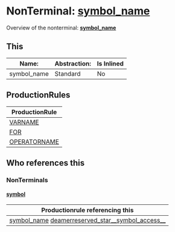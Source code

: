 # NonTerminal: **[symbol_name](./symbol_name.md)**

Overview of the nonterminal: **[symbol_name](./symbol_name.md)**



## This

| Name:                | Abstraction:    | Is Inlined |
| -------------------- | --------------- | ---------- |
| symbol_name | Standard | No |



## ProductionRules

| ProductionRule |
| ---- |
| [VARNAME](./../Lexicon/VARNAME.md)  |
| [FOR](./../Lexicon/FOR.md)  |
| [OPERATORNAME](./../Lexicon/OPERATORNAME.md)  |




## Who references this

### NonTerminals


#### [symbol](./../Grammar/symbol.md)

| Productionrule referencing this                      |
| ---------------------------------------------------- |
| [symbol_name](./symbol_name.md) [deamerreserved_star__symbol_access__](./deamerreserved_star__symbol_access__.md)  |




